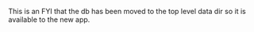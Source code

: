 This is an FYI that the db has been moved to the top level data dir so it is available to the new app.